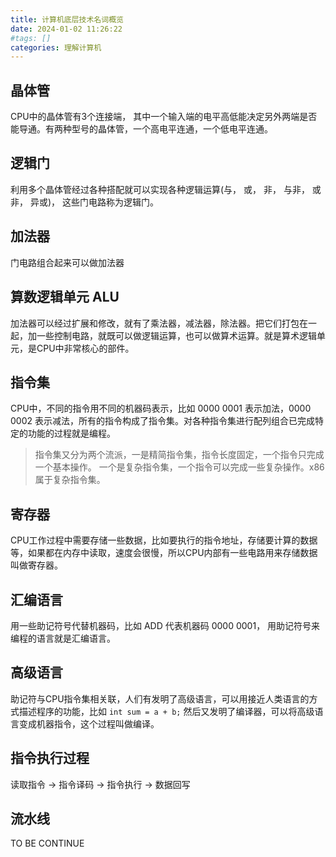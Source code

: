 ```yaml
---
title: 计算机底层技术名词概览
date: 2024-01-02 11:26:22
#tags: []
categories: 理解计算机
---
```


## 晶体管

CPU中的晶体管有3个连接端， 其中一个输入端的电平高低能决定另外两端是否能导通。有两种型号的晶体管，一个高电平连通，一个低电平连通。

## 逻辑门

利用多个晶体管经过各种搭配就可以实现各种逻辑运算(与， 或， 非， 与非， 或非， 异或)， 这些门电路称为逻辑门。

## 加法器

门电路组合起来可以做加法器

## 算数逻辑单元 ALU

加法器可以经过扩展和修改，就有了乘法器，减法器，除法器。把它们打包在一起，加一些控制电路，就既可以做逻辑运算，也可以做算术运算。就是算术逻辑单元，是CPU中非常核心的部件。

## 指令集

CPU中，不同的指令用不同的机器码表示，比如 0000 0001 表示加法，0000 0002 表示减法，所有的指令构成了指令集。对各种指令集进行配列组合已完成特定的功能的过程就是编程。

> 指令集又分为两个流派，一是精简指令集，指令长度固定，一个指令只完成一个基本操作。 一个是复杂指令集，一个指令可以完成一些复杂操作。x86属于复杂指令集。

## 寄存器

CPU工作过程中需要存储一些数据，比如要执行的指令地址，存储要计算的数据等，如果都在内存中读取，速度会很慢，所以CPU内部有一些电路用来存储数据叫做寄存器。

## 汇编语言

用一些助记符号代替机器码，比如 ADD 代表机器码 0000 0001， 用助记符号来编程的语言就是汇编语言。

## 高级语言

助记符与CPU指令集相关联，人们有发明了高级语言，可以用接近人类语言的方式描述程序的功能，比如 `int sum = a + b;` 然后又发明了编译器，可以将高级语言变成机器指令，这个过程叫做编译。

## 指令执行过程

读取指令 -> 指令译码 -> 指令执行 -> 数据回写

## 流水线

TO BE CONTINUE